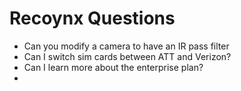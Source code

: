 
# Recoynx Questions
- Can you modify a camera to have an IR pass filter
- Can I switch sim cards between ATT and Verizon?
- Can I learn more about the enterprise plan?
- 